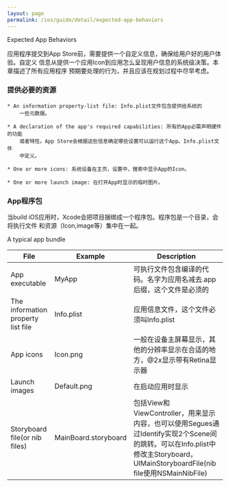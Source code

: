 ```yaml
---
layout: page
permalink: /ios/guide/detail/expected-app-behaviors
---
```


Expected App Behaviors

应用程序提交到App Store前，需要提供一个自定义信息，确保给用户好的用户体验。自定义
信息从提供一个应用Icon到应用怎么呈现用户信息的系统级决策。本章描述了所有应用程序
预期要处理的行为，并且应该在规划过程中尽早考虑。

### 提供必要的资源

	* An information property-list file: Info.plist文件包含提供给系统的
		一些元数据。

	* A declaration of the app's required capabilities: 所有的App必需声明硬件的功能
		或者特性。App Store会根据这些信息确定哪些设置可以运行这个App。Info.plist文件
		中定义。

	* One or more icons: 系统设备在主页，设置中，搜索中显示App的Icon。
	
	* One or more launch image:	在打开App时显示的临时图片。

### App程序包
当build iOS应用时，Xcode会把项目捆绑成一个程序包。程序包是一个目录，会将执行文件
和资源（Icon,image等）集中在一起。

A typical app bundle

File     | Example   | Description
---------|-----------|--------------------------------
App executable | MyApp  | 可执行文件包含编译的代码。名字为应用名减去.app后缀，这个文件是必须的
The information property list file | Info.plist | 应用信息文件，这个文件必须叫Info.plist
App icons | Icon.png | 一般在设备主屏幕显示，其他的分辨率显示在合适的地方，@2x显示带有Retina显示器
Launch images | Default.png | 在启动应用时显示
Storyboard file(or nib files) | MainBoard.storyboard | 包括View和ViewController，用来显示内容，也可以使用Segues通过Identify实现2个Scene间的跳转。可以在Info.plist中修改主Storyboard，UIMainStoryboardFile(nib file使用NSMainNibFile)

